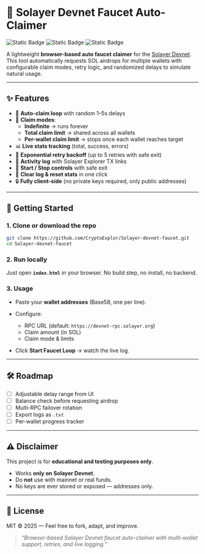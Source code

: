 # 🌊 Solayer Devnet Faucet Auto-Claimer  

![Static Badge](https://img.shields.io/badge/status-active-brightgreen)   ![Static Badge](https://img.shields.io/badge/license-MIT-blue)   ![Static Badge](https://img.shields.io/badge/solayer-devnet-green)

A lightweight **browser-based auto faucet claimer** for the [Solayer Devnet](https://explorer.solayer.org/faucet).  
This tool automatically requests SOL airdrops for multiple wallets with configurable claim modes, retry logic, and randomized delays to simulate natural usage.  

---

## ✨ Features
- 🔄 **Auto-claim loop** with random 1–5s delays  
- 🎯 **Claim modes**:
  - **Indefinite** → runs forever  
  - **Total claim limit** → shared across all wallets  
  - **Per-wallet claim limit** → stops once each wallet reaches target  
- 📊 **Live stats tracking** (total, success, errors)  
- 🔁 **Exponential retry backoff** (up to 5 retries with safe exit)  
- 💬 **Activity log** with Solayer Explorer TX links  
- 🛑 **Start / Stop controls** with safe exit  
- 📝 **Clear log & reset stats** in one click  
- 🔒 **Fully client-side** (no private keys required, only public addresses)  

---

## 🚀 Getting Started

### 1. Clone or download the repo
```bash
git clone https://github.com/CryptoExplor/Solayer-devnet-faucet.git
cd Solayer-devnet-faucet
````

### 2. Run locally

Just open **`index.html`** in your browser.
No build step, no install, no backend.

### 3. Usage

* Paste your **wallet addresses** (Base58, one per line).
* Configure:

  * RPC URL (default: `https://devnet-rpc.solayer.org`)
  * Claim amount (in SOL)
  * Claim mode & limits
* Click **Start Faucet Loop** → watch the live log.

---

## 🛠 Roadmap

* [ ] Adjustable delay range from UI
* [ ] Balance check before requesting airdrop
* [ ] Multi-RPC failover rotation
* [ ] Export logs as `.txt`
* [ ] Per-wallet progress tracker

---

## ⚠️ Disclaimer

This project is for **educational and testing purposes only**.

* Works **only on Solayer Devnet**.
* Do **not** use with mainnet or real funds.
* No keys are ever stored or exposed — addresses only.

---

## 📜 License

MIT © 2025 — Feel free to fork, adapt, and improve.
 
> *“Browser-based Solayer Devnet faucet auto-claimer with multi-wallet support, retries, and live logging.”*
```
